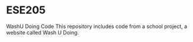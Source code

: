 # ESE205
WashU Doing Code
This repository includes code from a school project, a website called Wash U Doing. 

